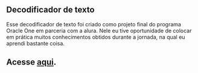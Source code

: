 ## Decodificador de texto

Esse decodificador de texto foi criado como projeto final do programa Oracle One em parceria com a alura. Nele eu tive oportunidade de colocar em prática muitos conhecimentos obtidos durante a jornada, na qual eu aprendi bastante coisa. 

## Acesse [aqui](https://codificador-projeto.vercel.app/).
